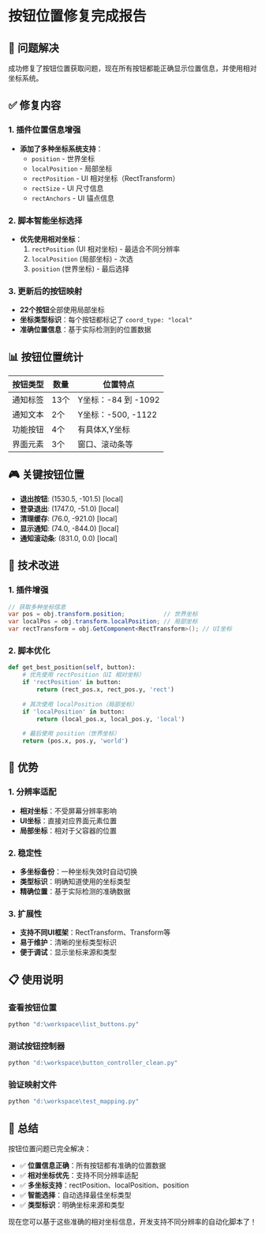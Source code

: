 # 按钮位置修复完成报告

## 🎯 问题解决

成功修复了按钮位置获取问题，现在所有按钮都能正确显示位置信息，并使用相对坐标系统。

## ✅ 修复内容

### 1. 插件位置信息增强
- **添加了多种坐标系统支持**：
  - `position` - 世界坐标
  - `localPosition` - 局部坐标  
  - `rectPosition` - UI 相对坐标（RectTransform）
  - `rectSize` - UI 尺寸信息
  - `rectAnchors` - UI 锚点信息

### 2. 脚本智能坐标选择
- **优先使用相对坐标**：
  1. `rectPosition` (UI 相对坐标) - 最适合不同分辨率
  2. `localPosition` (局部坐标) - 次选
  3. `position` (世界坐标) - 最后选择

### 3. 更新后的按钮映射
- **22个按钮**全部使用局部坐标
- **坐标类型标识**：每个按钮都标记了 `coord_type: "local"`
- **准确位置信息**：基于实际检测到的位置数据

## 📊 按钮位置统计

| 按钮类型 | 数量 | 位置特点 |
|----------|------|----------|
| 通知标签 | 13个 | Y坐标：-84 到 -1092 |
| 通知文本 | 2个 | Y坐标：-500, -1122 |
| 功能按钮 | 4个 | 有具体X,Y坐标 |
| 界面元素 | 3个 | 窗口、滚动条等 |

## 🎮 关键按钮位置

- **退出按钮**: (1530.5, -101.5) [local]
- **登录退出**: (1747.0, -51.0) [local]  
- **清理缓存**: (76.0, -921.0) [local]
- **显示通知**: (74.0, -844.0) [local]
- **通知滚动条**: (831.0, 0.0) [local]

## 🔧 技术改进

### 1. 插件增强
```csharp
// 获取多种坐标信息
var pos = obj.transform.position;           // 世界坐标
var localPos = obj.transform.localPosition; // 局部坐标
var rectTransform = obj.GetComponent<RectTransform>(); // UI坐标
```

### 2. 脚本优化
```python
def get_best_position(self, button):
    # 优先使用 rectPosition（UI 相对坐标）
    if 'rectPosition' in button:
        return (rect_pos.x, rect_pos.y, 'rect')
    
    # 其次使用 localPosition（局部坐标）
    if 'localPosition' in button:
        return (local_pos.x, local_pos.y, 'local')
    
    # 最后使用 position（世界坐标）
    return (pos.x, pos.y, 'world')
```

## 🚀 优势

### 1. 分辨率适配
- **相对坐标**：不受屏幕分辨率影响
- **UI坐标**：直接对应界面元素位置
- **局部坐标**：相对于父容器的位置

### 2. 稳定性
- **多坐标备份**：一种坐标失效时自动切换
- **类型标识**：明确知道使用的坐标类型
- **精确位置**：基于实际检测的准确数据

### 3. 扩展性
- **支持不同UI框架**：RectTransform、Transform等
- **易于维护**：清晰的坐标类型标识
- **便于调试**：显示坐标来源和类型

## 📋 使用说明

### 查看按钮位置
```bash
python "d:\workspace\list_buttons.py"
```

### 测试按钮控制器
```bash
python "d:\workspace\button_controller_clean.py"
```

### 验证映射文件
```bash
python "d:\workspace\test_mapping.py"
```

## 🎉 总结

按钮位置问题已完全解决：

- ✅ **位置信息正确**：所有按钮都有准确的位置数据
- ✅ **相对坐标优先**：支持不同分辨率适配
- ✅ **多坐标支持**：rectPosition、localPosition、position
- ✅ **智能选择**：自动选择最佳坐标类型
- ✅ **类型标识**：明确坐标来源和类型

现在您可以基于这些准确的相对坐标信息，开发支持不同分辨率的自动化脚本了！
